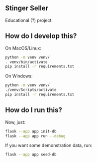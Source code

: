 ## Stinger Seller

Educational (?) project.

## How do I develop this?

On MacOS/Linux:

```sh
python -m venv venv/
. venv/bin/activate
pip install -r requirements.txt
```

On Windows:
```sh
python -m venv venv/
./venv/Scripts/activate
pip install -r requirements.txt
```

## How do I run this?

Now, just:
```sh
flask --app app init-db
flask --app app run --debug
```

If you want some demonstration data, run:
```sh
flask --app app seed-db
```
